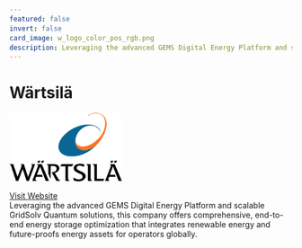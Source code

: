 ```yaml
---
featured: false
invert: false
card_image: w_logo_color_pos_rgb.png
description: Leveraging the advanced GEMS Digital Energy Platform and scalable GridSolv Quantum solutions, this company offers comprehensive, end-to-end energy storage optimization that integrates renewable energy and future-proofs energy assets for operators globally.
---
```


# Wärtsilä
<img src="w_logo_color_pos_rgb.png" alt="Logo" style="max-width: 200px; height: auto;">

<a href="https://www.wartsila.com/energy/solutions/energy-storage">Visit Website</a>  
Leveraging the advanced GEMS Digital Energy Platform and scalable GridSolv Quantum solutions, this company offers comprehensive, end-to-end energy storage optimization that integrates renewable energy and future-proofs energy assets for operators globally.
